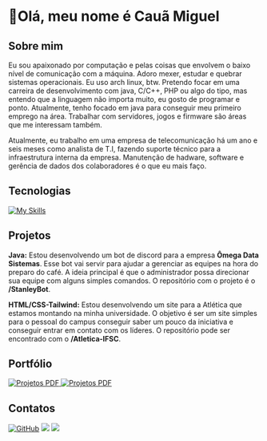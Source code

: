 # 👋Olá, meu nome é Cauã Miguel

## Sobre mim
  Eu sou apaixonado por computação e pelas coisas que envolvem o baixo nível de comunicação com a máquina. Adoro mexer, estudar e quebrar sistemas operacionais. Eu uso arch linux, btw.
Pretendo focar em uma carreira de desenvolvimento com java, C/C++, PHP ou algo do tipo, mas entendo que a linguagem não importa muito, eu gosto de programar e ponto. Atualmente, tenho focado em java para conseguir meu primeiro emprego na área.
Trabalhar com servidores, jogos e firmware são áreas que me interessam também.

Atualmente, eu trabalho em uma empresa de telecomunicação há um ano e seis meses como analista de T.I, fazendo suporte técnico para a infraestrutura interna da empresa. Manutenção de hadware, software e gerência de dados dos colaboradores é o que eu mais faço.

## Tecnologias

[![My Skills](https://skillicons.dev/icons?i=java,html,css,arch,discord,idea,raspberrypi,threejs,sqlite,js)](https://skillicons.dev)

## Projetos
**Java:** Estou desenvolvendo um bot de discord para a empresa **Ômega Data Sistemas**. Esse bot vai servir para ajudar a gerenciar as equipes na hora do preparo do café. 
A ideia principal é que o administrador possa direcionar sua equipe com alguns simples comandos. O repositório com o projeto é o **/StanleyBot**.
  
**HTML/CSS-Tailwind:** Estou desenvolvendo um site para a Atlética que estamos montando na minha universidade. O objetivo é ser um site simples para o pessoal do campus conseguir saber um pouco da iniciativa e conseguir entrar em contato com os líderes.
O repositório pode ser encontrado com o **/Atletica-IFSC**.

## Portfólio

<a href="https://github.com/user-attachments/files/17003416/Portfolio.pdf" target="_blank">
  <img loading="lazy" src="https://img.shields.io/badge/-Portfólio-%23000000?style=for-the-badge&logo=adobe&logoColor=white" alt="Projetos PDF">
</a>

<a href="https://github.com/user-attachments/files/17003417/Colecao.de.projetos.pdf" target="_blank">
  <img loading="lazy" src="https://img.shields.io/badge/-Coleção de projetos-%23000000?style=for-the-badge&logo=adobe&logoColor=white" alt="Projetos PDF">
</a>

## Contatos

<div>
<a href="https://github.com/Caua-miguel/" target="_blank"><img loading="lazy" src="https://img.shields.io/badge/-GitHub-%23121011?style=for-the-badge&logo=github&logoColor=white" alt="GitHub"></a>
<a href = "mailto:caua.sudol@gmail.com"><img loading="lazy" src="https://img.shields.io/badge/Gmail-D14836?style=for-the-badge&logo=gmail&logoColor=white" target="_blank"></a>
<a href="https:/www.linkedin.com/in/caua-miguel/" target="_blank"><img loading="lazy" src="https://img.shields.io/badge/-LinkedIn-%230077B5?style=for-the-badge&logo=linkedin&logoColor=white" target="_blank"></a>   
</div>




<!---
Caua-miguel/Caua-miguel is a ✨ special ✨ repository because its `README.md` (this file) appears on your GitHub profile.
You can click the Preview link to take a look at your changes.
--->
